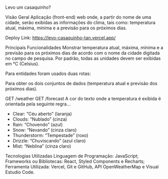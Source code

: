 Levo um casaquinho?


Visão Geral
Aplicação (front-end) web onde, a partir do nome de uma cidade, serão exibidas as informações do clima, tais como: temperatura atual, máxima, mínima e a previsão para os próximos dias.

Deploy
Link: https://levo-casaquinho-tan.vercel.app/

Principais Funcionalidades
Monstrar temperatura atual, máxima, mínima e a previsão para os próximos dias de acordo com o nome da cidade digitada no campo de pesquisa. Por padrão, todas as unidades devem ser exibidas em °C (Celsius).

Para entidades foram usados duas rotas:

Para obter os dois conjuntos de dados (temperatura atual e previsão dos próximos dias).

GET /weather 
GET /forecast
A cor do texto onde a temperatura é exibida é orientada pela seguinte regra…

- Clear: “Céu aberto” (laranja)
- Clouds: “Nublado” (cinza)
- Rain: “Chovendo” (azul)
- Snow: “Nevando” (cinza claro)
- Thunderstorm: “Tempestade” (roxo)
- Drizzle: “Chuviscando” (azul claro)
- Mist: “Neblina” (cinza claro)

Tecnologias Utilizadas
Linguagem de Programação: JavaScript;
Frameworks ou Bibliotecas: React, Styled Components e Recharts;
Ferramenta Utilizada: Vercel, Git e GitHub, API OpenWeatherMap e Visual Estudio Code.
